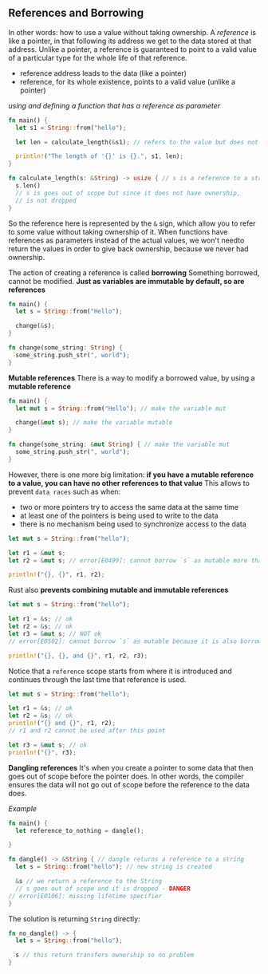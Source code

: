 ## References and Borrowing

In other words: how to use a value without taking ownership.
A _reference_ is like a pointer, in that following its address we get to the data stored at that address. Unlike a pointer, a reference is guaranteed to point to a valid value of a particular type for the whole life of that reference.

- reference address leads to the data (like a pointer)
- reference, for its whole existence, points to a valid value (unlike a pointer)

_using and defining a function that has a reference as parameter_

```rust
fn main() {
  let s1 = String::from("hello");

  let len = calculate_length(&s1); // refers to the value but does not own it

  println!("The length of '{}' is {}.", s1, len);
}

fn calculate_length(s: &String) -> usize { // s is a reference to a string
  s.len()
  // s is goes out of scope but since it does not have ownership,
  // is not dropped
}
```

So the reference here is represented by the `&` sign, which allow you to refer to some value without taking ownership of it.
When functions have references as parameters instead of the actual values, we won't needto return the values in order to give back ownership, because we never had ownership.

The action of creating a reference is called **borrowing**
Something borrowed, cannot be modified.
**Just as variables are immutable by default, so are references**

```rust
fn main() {
  let s = String::from("Hello");

  change(&s);
}

fn change(some_string: String) {
  some_string.push_str(", world");
}
```

**Mutable references**
There is a way to modify a borrowed value, by using a **mutable reference**

```rust
fn main() {
  let mut s = String::from("Hello"); // make the variable mut

  change(&mut s); // make the variable mutable
}

fn change(some_string: &mut String) { // make the variable mut
  some_string.push_str(", world");
}
```

However, there is one more big limitation: **if you have a mutable reference to a value, you can have no other references to that value**
This allows to prevent `data races` such as when:

- two or more pointers try to access the same data at the same time
- at least one of the pointers is being used to write to the data
- there is no mechanism being used to synchronize access to the data

```rust
let mut s = String::from("hello");

let r1 = &mut s;
let r2 = &mut s; // error[E0499]: cannot borrow `s` as mutable more than once at a time

println!("{}, {}", r1, r2);
```

Rust also **prevents combining mutable and immutable references**

```rust
let mut s = String::from("hello");

let r1 = &s; // ok
let r2 = &s; // ok
let r3 = &mut s; // NOT ok
// error[E0502]: cannot borrow `s` as mutable because it is also borrowed as immutable

println!("{}, {}, and {}", r1, r2, r3);
```

Notice that a `reference` scope starts from where it is introduced and continues through the last time that reference is used.

```rust
let mut s = String::from("hello");

let r1 = &s; // ok
let r2 = &s; // ok
println!("{} and {}", r1, r2);
// r1 and r2 cannot be used after this point

let r3 = &mut s; // ok
println!("{}", r3);
```

**Dangling references**
It's when you create a pointer to some data that then goes out of scope before the pointer does.
In other words, the compiler ensures the data will not go out of scope before the reference to the data does.

_Example_

```rust
fn main() {
  let reference_to_nothing = dangle();

}

fn dangle() -> &String { // dangle returns a reference to a string
  let s = String::from("hello"); // new string is created

  &s // we return a reference to the String
  // s goes out of scope and it is dropped - DANGER
// error[E0106]: missing lifetime specifier
}
```

The solution is returning `String` directly:

```rust
fn no_dangle() -> {
  let s = String::from("hello");

  s // this return transfers ownership so no problem
}
```
